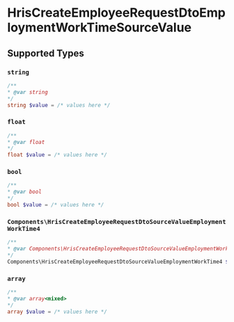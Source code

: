 # HrisCreateEmployeeRequestDtoEmploymentWorkTimeSourceValue


## Supported Types

### `string`

```php
/**
* @var string
*/
string $value = /* values here */
```

### `float`

```php
/**
* @var float
*/
float $value = /* values here */
```

### `bool`

```php
/**
* @var bool
*/
bool $value = /* values here */
```

### `Components\HrisCreateEmployeeRequestDtoSourceValueEmploymentWorkTime4`

```php
/**
* @var Components\HrisCreateEmployeeRequestDtoSourceValueEmploymentWorkTime4
*/
Components\HrisCreateEmployeeRequestDtoSourceValueEmploymentWorkTime4 $value = /* values here */
```

### `array`

```php
/**
* @var array<mixed>
*/
array $value = /* values here */
```

